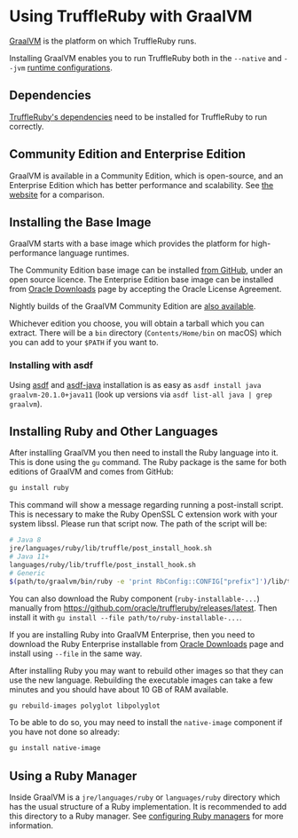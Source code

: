 # Using TruffleRuby with GraalVM

[GraalVM](http://graalvm.org/) is the platform on which TruffleRuby runs.

Installing GraalVM enables you to run TruffleRuby both in the `--native` and `--jvm` [runtime configurations](../#truffleruby-runtime-configurations).

## Dependencies

[TruffleRuby's dependencies](../#dependencies) need to be installed for TruffleRuby to run correctly.

## Community Edition and Enterprise Edition

GraalVM is available in a Community Edition, which is open-source, and an Enterprise Edition which has better performance and scalability.
See [the website](https://www.graalvm.org/downloads) for a comparison.

## Installing the Base Image

GraalVM starts with a base image which provides the platform for high-performance language runtimes.

The Community Edition base image can be installed [from GitHub](https://github.com/graalvm/graalvm-ce-builds/releases/tag/vm-20.3.0), under an open source licence.
The Enterprise Edition base image can be installed from [Oracle Downloads](https://www.oracle.com/downloads/graalvm-downloads.html) page by accepting the Oracle License Agreement.

Nightly builds of the GraalVM Community Edition are [also available](https://github.com/graalvm/graalvm-ce-dev-builds/releases).

Whichever edition you choose, you will obtain a tarball which you can extract.
There will be a `bin` directory (`Contents/Home/bin` on macOS) which you can add to your `$PATH` if you want to.

### Installing with asdf

Using [asdf](https://github.com/asdf-vm/asdf) and [asdf-java](https://github.com/halcyon/asdf-java) installation is as easy as
`asdf install java graalvm-20.1.0+java11` (look up versions via `asdf list-all java | grep graalvm`).

## Installing Ruby and Other Languages

After installing GraalVM you then need to install the Ruby language into it.
This is done using the `gu` command.
The Ruby package is the same for both editions of GraalVM and comes from GitHub:
```bash
gu install ruby
```

This command will show a message regarding running a post-install script.
This is necessary to make the Ruby OpenSSL C extension work with your system libssl.
Please run that script now.
The path of the script will be:
```bash
# Java 8
jre/languages/ruby/lib/truffle/post_install_hook.sh
# Java 11+
languages/ruby/lib/truffle/post_install_hook.sh
# Generic
$(path/to/graalvm/bin/ruby -e 'print RbConfig::CONFIG["prefix"]')/lib/truffle/post_install_hook.sh
```

You can also download the Ruby component (`ruby-installable-...`) manually from
https://github.com/oracle/truffleruby/releases/latest.
Then install it with `gu install --file path/to/ruby-installable-...`.

If you are installing Ruby into GraalVM Enterprise, then you need to download the Ruby
Enterprise installable from [Oracle Downloads](https://www.oracle.com/downloads/graalvm-downloads.html) page and install using `--file` in the same way.

After installing Ruby you may want to rebuild other images so that they can use the new language.
Rebuilding the executable images can take a few minutes and you should have about 10 GB of RAM available.
```bash
gu rebuild-images polyglot libpolyglot
```

To be able to do so, you may need to install the `native-image` component if you have not done so already:
```bash
gu install native-image
```

## Using a Ruby Manager

Inside GraalVM is a `jre/languages/ruby` or `languages/ruby` directory which has the usual structure of a Ruby implementation. It is recommended to add this directory to a Ruby manager.
See [configuring Ruby managers](ruby-managers.md) for more information.
